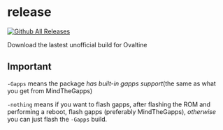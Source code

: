 # release
[![Github All Releases](https://img.shields.io/github/downloads/lineage-ovaltine-dev/release/total.svg)]()

Download the lastest unofficial build for Ovaltine

## Important
`-Gapps` means the package *has built-in gapps support*(the same as what you get from MindTheGapps)

`-nothing` means if you want to flash gapps, after flashing the ROM and performing a reboot, flash gapps (preferably MindTheGapps), *otherwise* you can just flash the `-Gapps` build.
